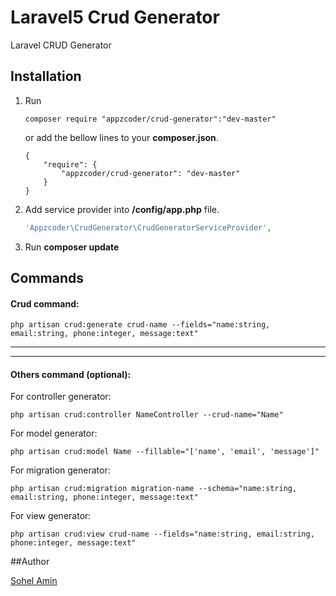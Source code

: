 # Laravel5 Crud Generator
Laravel CRUD Generator

## Installation

1. Run 
    ```
    composer require "appzcoder/crud-generator":"dev-master"
    ```
    or add the bellow lines to your **composer.json**.
    ```
    {
        "require": {
            "appzcoder/crud-generator": "dev-master"
        }
    }    
    ```
    
2. Add service provider into **/config/app.php** file.
    ```php
    'Appzcoder\CrudGenerator\CrudGeneratorServiceProvider',
    ```

3. Run **composer update**

## Commands

#### Crud command:

```
php artisan crud:generate crud-name --fields="name:string, email:string, phone:integer, message:text"
```

-----------
-----------


#### Others command (optional):

For controller generator: 

```
php artisan crud:controller NameController --crud-name="Name"
```

For model generator: 

```
php artisan crud:model Name --fillable="['name', 'email', 'message']"
```

For migration generator: 

```
php artisan crud:migration migration-name --schema="name:string, email:string, phone:integer, message:text"
```

For view generator: 

```
php artisan crud:view crud-name --fields="name:string, email:string, phone:integer, message:text"
```

##Author

<a href="http://www.sohelamin.com">Sohel Amin</a>
